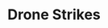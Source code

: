 ---
number: 3
title: "Drone Strikes"
description: "Data visualization of Drone Strikes"
technologies: JavaScript, jQuery, Ruby, Sinatra,Google Maps API, Dronestrea.am API, Materialize
github: "https://github.com/dixonscottr/drone-strikes"
deployed: "https://drone-strikes-app.herokuapp.com/"
screenshot: 'drone-strikes-mb.png'
---